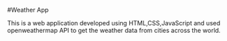 #Weather App

This is a web application developed using HTML,CSS,JavaScript and used openweathermap API to get the weather data from cities across the world.
